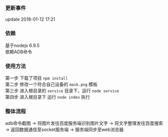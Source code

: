 ### 更新事件

update 2018-01-12 17:21

### 依赖

基于nodejs 6.9.5  
依赖ADB命令  

### 使用方法

第一步 下载了项目 `npm install`  
第二步 修改一个符合自己设备的 `mask.png` 模板  
第三步 进入根目录的 `service` 目录下，运行 `node service`  
第四步 进入根目录下 运行 `node index` 执行  


### 整体流程 
adb命令截图 -> 将图片发往百度服务端识别图片文字 -> 将文字整理发往百度搜索 -> 返回数据通信至socket服务端 -> 服务端同步至web浏览器
